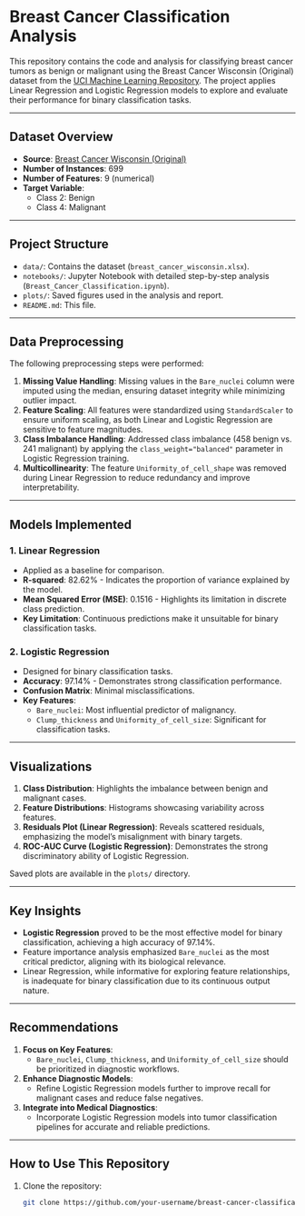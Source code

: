 # Breast Cancer Classification Analysis

This repository contains the code and analysis for classifying breast cancer tumors as benign or malignant using the Breast Cancer Wisconsin (Original) dataset from the [UCI Machine Learning Repository](https://archive.ics.uci.edu/dataset/15/breast+cancer+wisconsin+original). The project applies Linear Regression and Logistic Regression models to explore and evaluate their performance for binary classification tasks.

---

## Dataset Overview

- **Source**: [Breast Cancer Wisconsin (Original)](https://archive.ics.uci.edu/dataset/15/breast+cancer+wisconsin+original)
- **Number of Instances**: 699
- **Number of Features**: 9 (numerical)
- **Target Variable**: 
  - Class 2: Benign
  - Class 4: Malignant

---

## Project Structure

- `data/`: Contains the dataset (`breast_cancer_wisconsin.xlsx`).
- `notebooks/`: Jupyter Notebook with detailed step-by-step analysis (`Breast_Cancer_Classification.ipynb`).
- `plots/`: Saved figures used in the analysis and report.
- `README.md`: This file.

---

## Data Preprocessing

The following preprocessing steps were performed:
1. **Missing Value Handling**: Missing values in the `Bare_nuclei` column were imputed using the median, ensuring dataset integrity while minimizing outlier impact.
2. **Feature Scaling**: All features were standardized using `StandardScaler` to ensure uniform scaling, as both Linear and Logistic Regression are sensitive to feature magnitudes.
3. **Class Imbalance Handling**: Addressed class imbalance (458 benign vs. 241 malignant) by applying the `class_weight="balanced"` parameter in Logistic Regression training.
4. **Multicollinearity**: The feature `Uniformity_of_cell_shape` was removed during Linear Regression to reduce redundancy and improve interpretability.

---

## Models Implemented

### 1. **Linear Regression**
- Applied as a baseline for comparison.
- **R-squared**: 82.62% - Indicates the proportion of variance explained by the model.
- **Mean Squared Error (MSE)**: 0.1516 - Highlights its limitation in discrete class prediction.
- **Key Limitation**: Continuous predictions make it unsuitable for binary classification tasks.

### 2. **Logistic Regression**
- Designed for binary classification tasks.
- **Accuracy**: 97.14% - Demonstrates strong classification performance.
- **Confusion Matrix**: Minimal misclassifications.
- **Key Features**:
  - `Bare_nuclei`: Most influential predictor of malignancy.
  - `Clump_thickness` and `Uniformity_of_cell_size`: Significant for classification tasks.

---

## Visualizations

1. **Class Distribution**: Highlights the imbalance between benign and malignant cases.
2. **Feature Distributions**: Histograms showcasing variability across features.
3. **Residuals Plot (Linear Regression)**: Reveals scattered residuals, emphasizing the model’s misalignment with binary targets.
4. **ROC-AUC Curve (Logistic Regression)**: Demonstrates the strong discriminatory ability of Logistic Regression.

Saved plots are available in the `plots/` directory.

---

## Key Insights

- **Logistic Regression** proved to be the most effective model for binary classification, achieving a high accuracy of 97.14%.
- Feature importance analysis emphasized `Bare_nuclei` as the most critical predictor, aligning with its biological relevance.
- Linear Regression, while informative for exploring feature relationships, is inadequate for binary classification due to its continuous output nature.

---

## Recommendations

1. **Focus on Key Features**:
   - `Bare_nuclei`, `Clump_thickness`, and `Uniformity_of_cell_size` should be prioritized in diagnostic workflows.
2. **Enhance Diagnostic Models**:
   - Refine Logistic Regression models further to improve recall for malignant cases and reduce false negatives.
3. **Integrate into Medical Diagnostics**:
   - Incorporate Logistic Regression models into tumor classification pipelines for accurate and reliable predictions.

---

## How to Use This Repository

1. Clone the repository:
   ```bash
   git clone https://github.com/your-username/breast-cancer-classification.git
